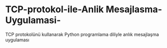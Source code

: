 # TCP-protokol-ile-Anlik Mesajlasma-Uygulamasi-
TCP protokolünü kullanarak Python programlama diliyle anlık mesajlaşma uygulaması
